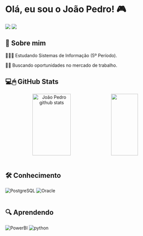 
# Olá, eu sou o João Pedro! 🎮

<a href = "https://www.linkedin.com/in/joaopedrobello/"><img src="https://img.shields.io/badge/LinkedIn-0077B5?style=for-the-badge&logo=linkedin&logoColor=white" target="_blank"></a>
<a href = "jpsouzabello@gmail.com"><img src="https://img.shields.io/badge/-Gmail-%23333?style=for-the-badge&logo=gmail&logoColor=white"></a>

## 🚀 Sobre mim
👨🏼‍🎓 Estudando Sistemas de Informação (5º Período).

👩‍💻 Buscando oportunidades no mercado de trabalho.

## 💻🖱 GitHub Stats
<div align="center">  
  <img width="49%" height="195px" src="https://github-readme-stats.vercel.app/api?username=jpsouzabello&show_icons=true&count_public=true&hide_border=true&title_color=00bfbf&icon_color=00bfbf&text_color=c9d1d9&bg_color=0d1117" alt="João Pedro github stats" /> 
  <img width="41%" height="195px" src="https://github-readme-stats.vercel.app/api/top-langs/?username=jpsouzabello&layout=compact&hide_border=true&title_color=00bfbf&text_color=00bfbf&bg_color=0d1117" />
</div>
  
 <br>

## 🛠 Conhecimento
<div style="display: inline_block">
  <img align="center" alt="PostgreSQL" src="https://img.shields.io/badge/PostgreSQL-316192?style=for-the-badge&logo=postgresql&logoColor=white" />
  <img align="center" alt="Oracle" src="https://img.shields.io/badge/Oracle-F80000?style=for-the-badge&logo=Oracle&logoColor=white" />
</div><br/>

## 🔍 Aprendendo
<div style="display: inline_block">
  <img align="center" alt="PowerBI" src="https://img.shields.io/badge/Power%20BI-F2C811.svg?style=for-the-badge&logo=Power-BI&logoColor=black" />
  <img align="center" alt="python" src="https://img.shields.io/badge/Python-14354C?style=for-the-badge&logo=python&logoColor=white" />
</div><br/>

